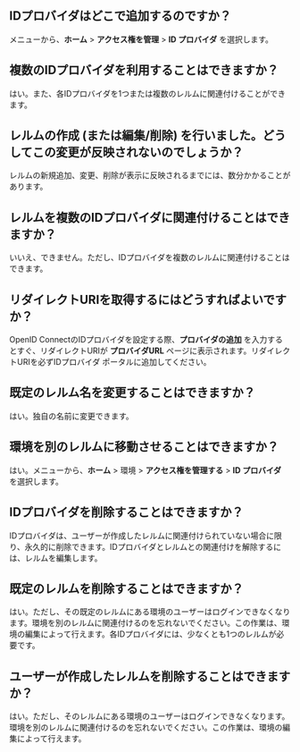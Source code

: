 IDプロバイダはどこで追加するのですか？
--------------------------------------

メニューから、**ホーム** \> **アクセス権を管理** \> **ID プロバイダ** を選択します。

複数のIDプロバイダを利用することはできますか？
----------------------------------------------

はい。また、各IDプロバイダを1つまたは複数のレルムに関連付けることができます。

レルムの作成 (または編集/削除) を行いました。どうしてこの変更が反映されないのでしょうか？
-----------------------------------------------------------------------------------------

レルムの新規追加、変更、削除が表示に反映されるまでには、数分かかることがあります。

レルムを複数のIDプロバイダに関連付けることはできますか？
--------------------------------------------------------

いいえ、できません。ただし、IDプロバイダを複数のレルムに関連付けることはできます。

リダイレクトURIを取得するにはどうすればよいですか？
---------------------------------------------------

OpenID ConnectのIDプロバイダを設定する際、**プロバイダの追加** を入力するとすぐ、リダイレクトURIが **プロバイダURL** ページに表示されます。リダイレクトURIを必ずIDプロバイダ ポータルに追加してください。

既定のレルム名を変更することはできますか？
------------------------------------------

はい。独自の名前に変更できます。

環境を別のレルムに移動させることはできますか？
----------------------------------------------

はい。メニューから、**ホーム** \> 環境 \> **アクセス権を管理する** \> **ID プロバイダ** を選択します。

IDプロバイダを削除することはできますか？
----------------------------------------

IDプロバイダは、ユーザーが作成したレルムに関連付けられていない場合に限り、永久的に削除できます。IDプロバイダとレルムとの関連付けを解除するには、レルムを編集します。

既定のレルムを削除することはできますか？
----------------------------------------

はい。ただし、その既定のレルムにある環境のユーザーはログインできなくなります。環境を別のレルムに関連付けるのを忘れないでください。この作業は、環境の編集によって行えます。各IDプロバイダには、少なくとも1つのレルムが必要です。

ユーザーが作成したレルムを削除することはできますか？
----------------------------------------------------

はい。ただし、そのレルムにある環境のユーザーはログインできなくなります。環境を別のレルムに関連付けるのを忘れないでください。この作業は、環境の編集によって行えます。
